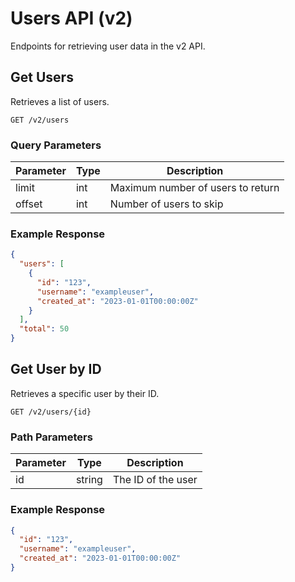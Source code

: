 
# Users API (v2)

Endpoints for retrieving user data in the v2 API.

## Get Users

Retrieves a list of users.

```
GET /v2/users
```

### Query Parameters

| Parameter | Type | Description |
|-----------|------|-------------|
| limit     | int  | Maximum number of users to return |
| offset    | int  | Number of users to skip |

### Example Response

```json
{
  "users": [
    {
      "id": "123",
      "username": "exampleuser",
      "created_at": "2023-01-01T00:00:00Z"
    }
  ],
  "total": 50
}
```

## Get User by ID

Retrieves a specific user by their ID.

```
GET /v2/users/{id}
```

### Path Parameters

| Parameter | Type | Description |
|-----------|------|-------------|
| id        | string | The ID of the user |

### Example Response

```json
{
  "id": "123",
  "username": "exampleuser",
  "created_at": "2023-01-01T00:00:00Z"
}
```
